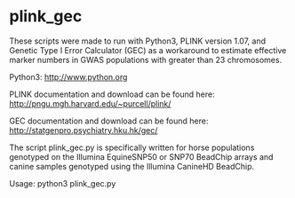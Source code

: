 plink_gec
=========
These scripts were made to run with Python3, PLINK version 
1.07, and Genetic Type I Error Calculator (GEC) as a 
workaround to estimate effective marker numbers in GWAS 
populations with greater than 23 chromosomes.

Python3:
http://www.python.org

PLINK documentation and download can be found here:
http://pngu.mgh.harvard.edu/~purcell/plink/

GEC documentation and download can be found here:
http://statgenpro.psychiatry.hku.hk/gec/

The script plink_gec.py is specifically written for horse
populations genotyped on the Illumina EquineSNP50 or SNP70
BeadChip arrays and canine samples genotyped
using the Illumina CanineHD BeadChip.

Usage: python3 plink_gec.py
